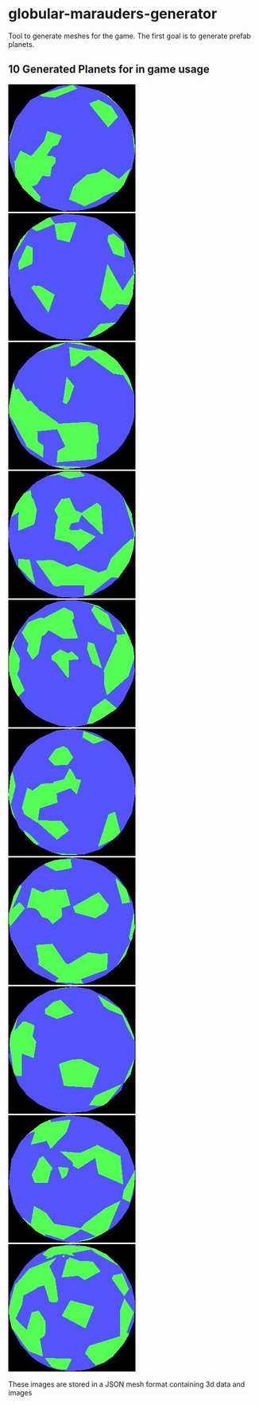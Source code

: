 # globular-marauders-generator
Tool to generate meshes for the game. The first goal is to generate prefab planets.

## 10 Generated Planets for in game usage
![Planet 0](images/planets/planet0.mesh.jpeg)
![Planet 1](images/planets/planet1.mesh.jpeg)
![Planet 2](images/planets/planet2.mesh.jpeg)
![Planet 3](images/planets/planet3.mesh.jpeg)
![Planet 4](images/planets/planet4.mesh.jpeg)
![Planet 5](images/planets/planet5.mesh.jpeg)
![Planet 6](images/planets/planet6.mesh.jpeg)
![Planet 7](images/planets/planet7.mesh.jpeg)
![Planet 8](images/planets/planet8.mesh.jpeg)
![Planet 9](images/planets/planet9.mesh.jpeg)

These images are stored in a JSON mesh format containing 3d data and images